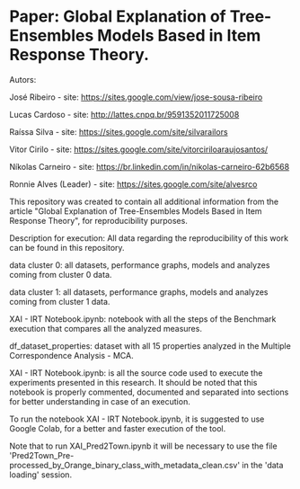 # Paper: Global Explanation of Tree-Ensembles Models Based in Item Response Theory.

Autors: 

José Ribeiro - site: https://sites.google.com/view/jose-sousa-ribeiro

Lucas Cardoso - site: http://lattes.cnpq.br/9591352011725008

Raíssa Silva - site: https://sites.google.com/site/silvarailors

Vitor Cirilo - site: https://sites.google.com/site/vitorciriloaraujosantos/

Níkolas Carneiro - site: https://br.linkedin.com/in/nikolas-carneiro-62b6568

Ronnie Alves (Leader) - site: https://sites.google.com/site/alvesrco

This repository was created to contain all additional information from the article "Global Explanation of Tree-Ensembles Models Based in Item Response Theory", for reproducibility purposes.

Description for execution:
All data regarding the reproducibility of this work can be found in this repository.

data cluster 0: all datasets, performance graphs, models and analyzes coming from cluster 0 data.

data cluster 1: all datasets, performance graphs, models and analyzes coming from cluster 1 data.

XAI - IRT Notebook.ipynb: notebook with all the steps of the Benchmark execution that compares all the analyzed measures.

df_dataset_properties: dataset with all 15 properties analyzed in the Multiple Correspondence Analysis - MCA.

XAI - IRT Notebook.ipynb: is all the source code used to execute the experiments presented in this research. It should be noted that this notebook is properly commented, documented and separated into sections for better understanding in case of an execution.

To run the notebook XAI - IRT Notebook.ipynb, it is suggested to use Google Colab, for a better and faster execution of the tool.

Note that to run XAI_Pred2Town.ipynb it will be necessary to use the file 'Pred2Town_Pre-processed_by_Orange_binary_class_with_metadata_clean.csv' in the 'data loading' session.
